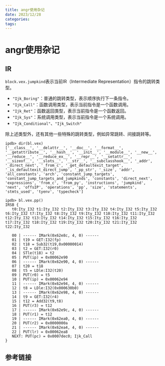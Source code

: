 ```yaml
---
title: angr使用杂记
date: 2023/12/28
categories: 
tags:
---
```

# angr使用杂记
## IR
`block.vex.jumpkind`表示当前IR（Intermediate Representation）指令的跳转类型。

- `"Ijk_Boring"`：普通的跳转类型，表示顺序执行下一条指令。
- `"Ijk_Call"`：函数调用类型，表示当前指令是一个函数调用。
- `"Ijk_Ret"`：函数返回类型，表示当前指令是一个函数返回。
- `"Ijk_Sys"`：系统调用类型，表示当前指令是一个系统调用。
- `"Ijk_Conditional"`、`"Ijk_Switch"`

除上述类型外，还有其他一些特殊的跳转类型，例如异常跳转、间接跳转等。

```
ipdb> dir(bl.vex)
['__class__', '__delattr__', '__doc__', '__format__', '__getattribute__', '__hash__', '__init__', '__module__', '__new__', '__reduce__', '__reduce_ex__', '__repr__', '__setattr__', '__sizeof__', '__slots__', '__str__', '__subclasshook__', '_addr', '_direct_next', '_from_c', '_get_defaultexit_target', '_is_defaultexit_direct_jump', '_pp_str', '_size', 'addr', 'all_constants', 'arch', 'constant_jump_targets', 'constant_jump_targets_and_jumpkinds', 'constants', 'direct_next', 'expressions', 'from_c', 'from_py', 'instructions', 'jumpkind', 'next', 'offsIP', 'operations', 'pp', 'size', 'statements', 'stmts_used', 'tyenv', 'typecheck']
```

```
ipdb> bl.vex.pp()
IRSB {
   t0:Ity_I32 t1:Ity_I32 t2:Ity_I32 t3:Ity_I32 t4:Ity_I32 t5:Ity_I32 t6:Ity_I32 t7:Ity_I32 t8:Ity_I32 t9:Ity_I32 t10:Ity_I32 t11:Ity_I32 t12:Ity_I32 t13:Ity_I32 t14:Ity_I32 t15:Ity_I32 t16:Ity_I32 t17:Ity_I32 t18:Ity_I32 t19:Ity_I32 t20:Ity_I32 t21:Ity_I32 t22:Ity_I32

   00 | ------ IMark(0x62e8c, 4, 0) ------
   01 | t19 = GET:I32(fp)
   02 | t18 = Sub32(t19,0x00000014)
   03 | t2 = GET:I32(r0)
   04 | STle(t18) = t2
   05 | PUT(ip) = 0x00062e90
   06 | ------ IMark(0x62e90, 4, 0) ------
   07 | t20 = t18
   08 | t5 = LDle:I32(t20)
   09 | PUT(r0) = t5
   10 | PUT(ip) = 0x00062e94
   11 | ------ IMark(0x62e94, 4, 0) ------
   12 | t8 = LDle:I32(0x000630b0)
   13 | ------ IMark(0x62e98, 4, 0) ------
   14 | t9 = GET:I32(r4)
   15 | t12 = Add32(t9,t8)
   16 | PUT(r3) = t12
   17 | ------ IMark(0x62e9c, 4, 0) ------
   18 | PUT(r1) = t12
   19 | ------ IMark(0x62ea0, 4, 0) ------
   20 | PUT(r2) = 0x0000000a
   21 | ------ IMark(0x62ea4, 4, 0) ------
   22 | PUT(lr) = 0x00062ea8
   NEXT: PUT(pc) = 0x0007dec0; Ijk_Call
}
```



## 参考链接

